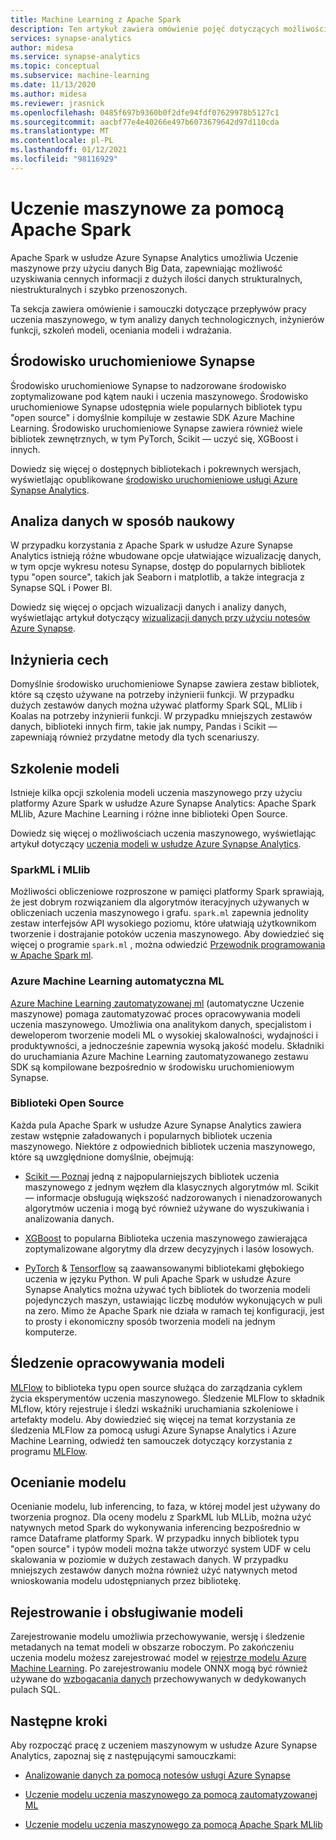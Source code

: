```yaml
---
title: Machine Learning z Apache Spark
description: Ten artykuł zawiera omówienie pojęć dotyczących możliwości uczenia maszynowego i analizy danych dostępnych za pomocą Apache Spark w usłudze Azure Synapse Analytics.
services: synapse-analytics
author: midesa
ms.service: synapse-analytics
ms.topic: conceptual
ms.subservice: machine-learning
ms.date: 11/13/2020
ms.author: midesa
ms.reviewer: jrasnick
ms.openlocfilehash: 0485f697b9360b0f2dfe94fdf07629978b5127c1
ms.sourcegitcommit: aacbf77e4e40266e497b6073679642d97d110cda
ms.translationtype: MT
ms.contentlocale: pl-PL
ms.lasthandoff: 01/12/2021
ms.locfileid: "98116929"
---
```

# <a name="machine-learning-with-apache-spark"></a>Uczenie maszynowe za pomocą Apache Spark

Apache Spark w usłudze Azure Synapse Analytics umożliwia Uczenie maszynowe przy użyciu danych Big Data, zapewniając możliwość uzyskiwania cennych informacji z dużych ilości danych strukturalnych, niestrukturalnych i szybko przenoszonych. 

Ta sekcja zawiera omówienie i samouczki dotyczące przepływów pracy uczenia maszynowego, w tym analizy danych technologicznych, inżynierów funkcji, szkoleń modeli, oceniania modeli i wdrażania.  

## <a name="synapse-runtime"></a>Środowisko uruchomieniowe Synapse 
Środowisko uruchomieniowe Synapse to nadzorowane środowisko zoptymalizowane pod kątem nauki i uczenia maszynowego. Środowisko uruchomieniowe Synapse udostępnia wiele popularnych bibliotek typu "open source" i domyślnie kompiluje w zestawie SDK Azure Machine Learning. Środowisko uruchomieniowe Synapse zawiera również wiele bibliotek zewnętrznych, w tym PyTorch, Scikit — uczyć się, XGBoost i innych.

Dowiedz się więcej o dostępnych bibliotekach i pokrewnych wersjach, wyświetlając opublikowane [środowisko uruchomieniowe usługi Azure Synapse Analytics](../spark/apache-spark-version-support.md).

## <a name="exploratory-data-analysis"></a>Analiza danych w sposób naukowy
W przypadku korzystania z Apache Spark w usłudze Azure Synapse Analytics istnieją różne wbudowane opcje ułatwiające wizualizację danych, w tym opcje wykresu notesu Synapse, dostęp do popularnych bibliotek typu "open source", takich jak Seaborn i matplotlib, a także integracja z Synapse SQL i Power BI.

Dowiedz się więcej o opcjach wizualizacji danych i analizy danych, wyświetlając artykuł dotyczący [wizualizacji danych przy użyciu notesów Azure Synapse](../spark/apache-spark-data-visualization.md).

## <a name="feature-engineering"></a>Inżynieria cech
Domyślnie środowisko uruchomieniowe Synapse zawiera zestaw bibliotek, które są często używane na potrzeby inżynierii funkcji. W przypadku dużych zestawów danych można używać platformy Spark SQL, MLlib i Koalas na potrzeby inżynierii funkcji. W przypadku mniejszych zestawów danych, biblioteki innych firm, takie jak numpy, Pandas i Scikit — zapewniają również przydatne metody dla tych scenariuszy.

## <a name="train-models"></a>Szkolenie modeli
Istnieje kilka opcji szkolenia modeli uczenia maszynowego przy użyciu platformy Azure Spark w usłudze Azure Synapse Analytics: Apache Spark MLlib, Azure Machine Learning i różne inne biblioteki Open Source. 

Dowiedz się więcej o możliwościach uczenia maszynowego, wyświetlając artykuł dotyczący [uczenia modeli w usłudze Azure Synapse Analytics](../spark/apache-spark-machine-learning-training.md).

### <a name="sparkml-and-mllib"></a>SparkML i MLlib
Możliwości obliczeniowe rozproszone w pamięci platformy Spark sprawiają, że jest dobrym rozwiązaniem dla algorytmów iteracyjnych używanych w obliczeniach uczenia maszynowego i grafu. ```spark.ml``` zapewnia jednolity zestaw interfejsów API wysokiego poziomu, które ułatwiają użytkownikom tworzenie i dostrajanie potoków uczenia maszynowego. Aby dowiedzieć się więcej o programie ```spark.ml``` , można odwiedzić [Przewodnik programowania w Apache Spark ml](https://spark.apache.org/docs/1.2.2/ml-guide.html).

### <a name="azure-machine-learning-automated-ml"></a>Azure Machine Learning automatyczna ML
[Azure Machine Learning zautomatyzowanej ml](../../machine-learning/concept-automated-ml.md) (automatyczne Uczenie maszynowe) pomaga zautomatyzować proces opracowywania modeli uczenia maszynowego. Umożliwia ona analitykom danych, specjalistom i deweloperom tworzenie modeli ML o wysokiej skalowalności, wydajności i produktywności, a jednocześnie zapewnia wysoką jakość modelu. Składniki do uruchamiania Azure Machine Learning zautomatyzowanego zestawu SDK są kompilowane bezpośrednio w środowisku uruchomieniowym Synapse.

### <a name="open-source-libraries"></a>Biblioteki Open Source
Każda pula Apache Spark w usłudze Azure Synapse Analytics zawiera zestaw wstępnie załadowanych i popularnych bibliotek uczenia maszynowego.  Niektóre z odpowiednich bibliotek uczenia maszynowego, które są uwzględnione domyślnie, obejmują:

- [Scikit — Poznaj](https://scikit-learn.org/stable/index.html) jedną z najpopularniejszych bibliotek uczenia maszynowego z jednym węzłem dla klasycznych algorytmów ml. Scikit — informacje obsługują większość nadzorowanych i nienadzorowanych algorytmów uczenia i mogą być również używane do wyszukiwania i analizowania danych.
  
- [XGBoost](https://xgboost.readthedocs.io/en/latest/) to popularna Biblioteka uczenia maszynowego zawierająca zoptymalizowane algorytmy dla drzew decyzyjnych i lasów losowych. 
  
- [PyTorch](https://pytorch.org/)  &  [Tensorflow](https://www.tensorflow.org/) są zaawansowanymi bibliotekami głębokiego uczenia w języku Python. W puli Apache Spark w usłudze Azure Synapse Analytics można używać tych bibliotek do tworzenia modeli pojedynczych maszyn, ustawiając liczbę modułów wykonujących w puli na zero. Mimo że Apache Spark nie działa w ramach tej konfiguracji, jest to prosty i ekonomiczny sposób tworzenia modeli na jednym komputerze.

## <a name="track-model-development"></a>Śledzenie opracowywania modeli
[MLFlow](https://www.mlflow.org/) to biblioteka typu open source służąca do zarządzania cyklem życia eksperymentów uczenia maszynowego. Śledzenie MLFlow to składnik MLflow, który rejestruje i śledzi wskaźniki uruchamiania szkoleniowe i artefakty modelu. Aby dowiedzieć się więcej na temat korzystania ze śledzenia MLFlow za pomocą usługi Azure Synapse Analytics i Azure Machine Learning, odwiedź ten samouczek dotyczący korzystania z programu [MLFlow](../../machine-learning/how-to-use-mlflow.md).

## <a name="model-scoring"></a>Ocenianie modelu
Ocenianie modelu, lub inferencing, to faza, w której model jest używany do tworzenia prognoz. Dla oceny modelu z SparkML lub MLLib, można użyć natywnych metod Spark do wykonywania inferencing bezpośrednio w ramce Dataframe platformy Spark. W przypadku innych bibliotek typu "open source" i typów modeli można także utworzyć system UDF w celu skalowania w poziomie w dużych zestawach danych. W przypadku mniejszych zestawów danych można również użyć natywnych metod wnioskowania modelu udostępnianych przez bibliotekę.

## <a name="register-and-serve-models"></a>Rejestrowanie i obsługiwanie modeli
Zarejestrowanie modelu umożliwia przechowywanie, wersję i śledzenie metadanych na temat modeli w obszarze roboczym. Po zakończeniu uczenia modelu możesz zarejestrować model w [rejestrze modelu Azure Machine Learning](../../machine-learning/concept-model-management-and-deployment.md#register-package-and-deploy-models-from-anywhere). Po zarejestrowaniu modele ONNX mogą być również używane do [wzbogacania danych](../machine-learning/tutorial-sql-pool-model-scoring-wizard.md) przechowywanych w dedykowanych pulach SQL.

## <a name="next-steps"></a>Następne kroki
Aby rozpocząć pracę z uczeniem maszynowym w usłudze Azure Synapse Analytics, zapoznaj się z następującymi samouczkami:
- [Analizowanie danych za pomocą notesów usługi Azure Synapse](../spark/apache-spark-data-visualization-tutorial.md)

- [Uczenie modelu uczenia maszynowego za pomocą zautomatyzowanej ML](../spark/apache-spark-azure-machine-learning-tutorial.md)

- [Uczenie modelu uczenia maszynowego za pomocą Apache Spark MLlib](../spark/apache-spark-machine-learning-mllib-notebook.md)
